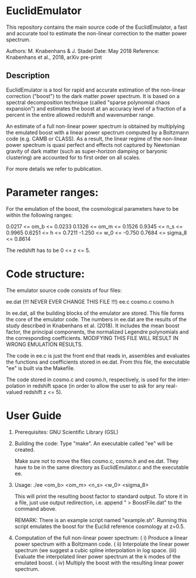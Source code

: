 # EuclidEmulator
This repository contains the main source code of the EuclidEmulator, a fast and accurate tool to estimate the non-linear correction to the matter power spectrum.

Authors:   M. Knabenhans & J. Stadel
Date:      May 2018
Reference: Knabenhans et al., 2018, arXiv pre-print

## Description
EuclidEmulator is a tool for rapid and accurate estimation of the
non-linear correction ("boost") to the dark matter power spectrum.
It is based on a spectral decomposition technique (called "sparse
polynomial chaos expansion") and estimates the boost at an accuracy
level of a fraction of a percent in the entire allowed redshift and
wavenumber range.

An estimate of a full non-linear power spectrum is obtained by
multiplying the emulated boost with a linear power spectrum computed
by a Boltzmann code (e.g. CAMB or CLASS). As a result, the linear
regime of the non-linear power spectrum is quasi perfect and effects
not captured by Newtonian gravity of dark matter (such as super-horizon
damping or baryonic clustering) are accounted for to first order on
all scales.

For more details we refer to publication.

# Parameter ranges:
For the emulation of the boost, the cosmological parameters have to be
within the following ranges:

0.0217 <= om_b    <= 0.0233
0.1326 <= om_m    <= 0.1526
0.9345 <= n_s     <= 0.9965
0.6251 <= h       <= 0.7211
-1.250 <= w_0     <= -0.750
0.7684 <= sigma_8 <= 0.8614

The redshift has to be 0 <= z <= 5.

# Code structure:
The emulator source code consists of four files:

ee.dat (!!! NEVER EVER CHANGE THIS FILE !!!)
ee.c
cosmo.c
cosmo.h

In ee.dat, all the building blocks of the emulator are stored. This file
forms the core of the emulator code. The numbers in ee.dat are the results
of the study described in Knabenhans et al. (2018). It includes the mean
boost factor, the principal components, the normalized Legendre polynomials
and the corresponding coefficients. MODIFYING THIS FILE WILL RESULT IN WRONG
EMULATION RESULTS.

The code in ee.c is just the front end that reads in, assembles and evaluates
the functions and coefficients stored in ee.dat. From this file, the executable
"ee" is built via the Makefile.

The code stored in cosmo.c and cosmo.h, respectively, is used for the inter-
polation in redshift space (in order to allow the user to ask for any real-
valued redshift z <= 5).

# User Guide
1) Prerequisites:
   GNU Scientific Library (GSL)

2) Building the code:
   Type "make". An executable called "ee" will be created.

   Make sure not to move the files cosmo.c, cosmo.h and ee.dat.
   They have to be in the same directory as EuclidEmulator.c and
   the executable ee.

3) Usage:
   ./ee <om_b> <om_m> <n_s> <h> <w_0> <sigma_8> <z>

   This will print the resulting boost factor to standard output. To store
   it in a file, just use output redirection, i.e. append " > BoostFile.dat"
   to the command above.

   REMARK: There is an example script named "example.sh". Running this script
           emulates the boost for the Euclid reference cosmology at z=0.5.

4) Computation of the full non-linear power spectrum:
   (  i) Produce a linear power spectrum with a Boltzmann code.
   ( ii) Interpolate the linear power spectrum (we suggest a cubic spline
         interpolation in log space.
   (iii) Evaluate the interpolated liner power spectrum at the k modes of the
         emulated boost.
   ( iv) Multiply the boost with the resulting linear power spectrum.
